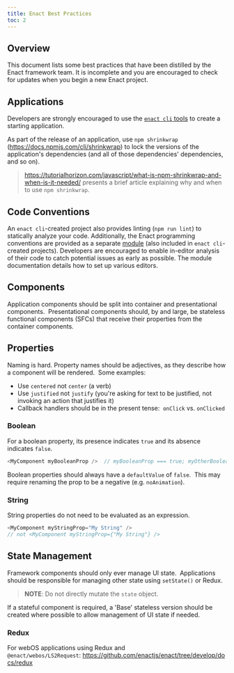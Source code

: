 ```yaml
---
title: Enact Best Practices
toc: 2
---
```


## Overview

This document lists some best practices that have been distilled by the Enact framework team.  It is incomplete and you
are encouraged to check for updates when you begin a new Enact project.

## Applications

Developers are strongly encouraged to use the [`enact cli` tools](https://github.com/enactjs/cli) to create a starting
application.

As part of the release of an application, use `npm shrinkwrap` (<a href="https://docs.npmjs.com/cli/shrinkwrap">https://docs.npmjs.com/cli/shrinkwrap</a>)
to lock the versions of the application's dependencies (and all of those dependencies' dependencies, and so on).

> <a href="https://tutorialhorizon.com/javascript/what-is-npm-shrinkwrap-and-when-is-it-needed/">https://tutorialhorizon.com/javascript/what-is-npm-shrinkwrap-and-when-is-it-needed/</a>
presents a brief article explaining why and when to use `npm shrinkwrap`.

## Code Conventions

An `enact cli`-created project also provides linting (`npm run lint`) to statically analyze your code.  Additionally, the Enact programming conventions are provided as a separate [module](https://github.com/enactjs/eslint-config-enact) (also included in `enact cli`-created projects).  Developers are encouraged to enable in-editor analysis of their code to catch potential issues as early as possible.  The module documentation details how to set up various editors.

## Components

Application components should be split into container and presentational components.  Presentational components should,
by and large, be stateless functional components (SFCs) that receive their properties from the container components.

## Properties

Naming is hard.  Property names should be adjectives, as they describe how a component will be rendered.  Some examples:
*   Use `centered` not `center` (a verb)
*   Use `justified` not `justify` (you're asking for text to be justified, not invoking an action that justifies it)
*   Callback handlers should be in the present tense:  `onClick` vs. `onClicked`

### Boolean

For a boolean property, its presence indicates `true` and its absence indicates `false`.
```js
<MyComponent myBooleanProp />  // myBooleanProp === true; myOtherBooleanProp === false
```

Boolean properties should always have a `defaultValue` of `false`.  This may require renaming the prop to be a negative
(e.g. `noAnimation`).

### String

String properties do not need to be evaluated as an expression.
```js
<MyComponent myStringProp="My String" />
// not <MyComponent myStringProp={"My String"} />
```

## State Management

Framework components should only ever manage UI state.  Applications should be responsible for managing other state using
`setState()` or Redux.
> **NOTE**: Do not directly mutate the `state` object.

If a stateful component is required, a 'Base' stateless version should be created where possible to allow management of
UI state if needed.

### Redux

For webOS applications using Redux and `@enact/webos/LS2Request`: <a href="https://github.com/enactjs/enact/tree/develop/docs/redux">https://github.com/enactjs/enact/tree/develop/docs/redux</a>
